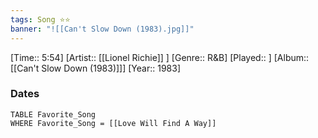 ```yaml
---
tags: Song ⭐⭐ 
banner: "![[Can't Slow Down (1983).jpg]]"
---
```

[Time:: 5:54]
[Artist:: [[Lionel Richie]] ]
[Genre:: R&B]
[Played:: ]
[Album:: [[Can't Slow Down (1983)]]]
[Year:: 1983]
### Dates
````dataview
TABLE Favorite_Song
WHERE Favorite_Song = [[Love Will Find A Way]]
````